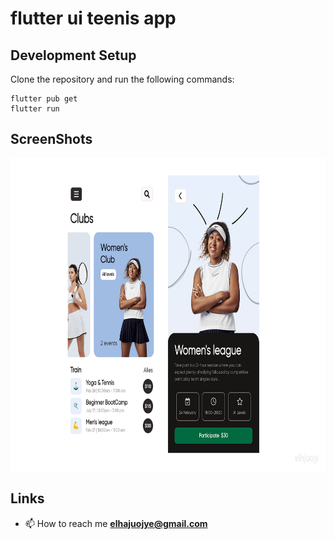 # flutter ui teenis app 

## Development Setup
Clone the repository and run the following commands:
```
flutter pub get
flutter run
```

## ScreenShots
<img src="assets/screenshot/one.jpg" height="500em" /> 


## Links
- 📫 How to reach me **elhajuojye@gmail.com**
